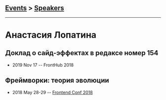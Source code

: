 ## [Events](../README.md) > [Speakers](../speakers.md)
---

# Анастасия Лопатина

## Доклад о сайд-эффектах в редаксе номер 154
- 2019 Nov 17 -- FrontHub 2018    
## Фреймворки: теория эволюции
- 2018 May 28-29 -- [Frontend Conf 2018](https://www.youtube.com/watch?v=aVg0zs1iX7w)    
